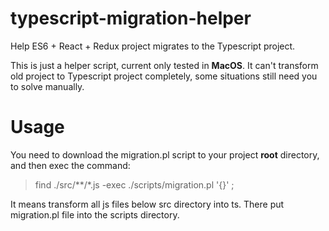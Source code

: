 # typescript-migration-helper

Help ES6 + React + Redux project migrates to the Typescript project.

This is just a helper script, current only tested in **MacOS**. It can't transform old project to Typescript project completely, some situations still need you to solve manually.

# Usage

You need to download the migration.pl script to your project **root** directory, and then exec the command:

> find ./src/**/*.js -exec ./scripts/migration.pl '{}' \;

It means transform all js files below src directory into ts. There put migration.pl file into the scripts directory.